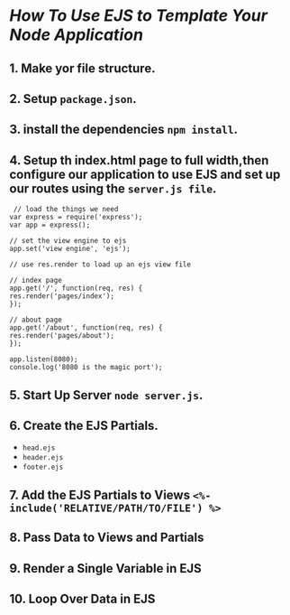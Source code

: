 # *How To Use EJS to Template Your Node Application*
## 1. Make yor file structure.
## 2. Setup `package.json`.
## 3.  install the dependencies `npm install`.
## 4. Setup th index.html page to full width,then configure our application to use EJS and set up our routes using the `server.js file`.
     // load the things we need
    var express = require('express');
    var app = express();

    // set the view engine to ejs
    app.set('view engine', 'ejs');

    // use res.render to load up an ejs view file

    // index page
    app.get('/', function(req, res) {
    res.render('pages/index');
    });

    // about page
    app.get('/about', function(req, res) {
    res.render('pages/about');
    });

    app.listen(8080);
    console.log('8080 is the magic port');

## 5. Start Up Server `node server.js`.
## 6. Create the EJS Partials.
 * `head.ejs`
 * `header.ejs`
 * `footer.ejs`
## 7.  Add the EJS Partials to Views `<%- include('RELATIVE/PATH/TO/FILE') %>`
## 8. Pass Data to Views and Partials
## 9. Render a Single Variable in EJS
## 10. Loop Over Data in EJS
